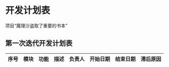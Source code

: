# 开发计划表  
项目“魔理沙盗取了重要的书本”

## 第一次迭代开发计划表

|序号|模块|功能|描述|负责人|开始日期|结束日期|滞后原因|
|:-:|:---|:---|:---|:---:|:------:|:-----:|:------|